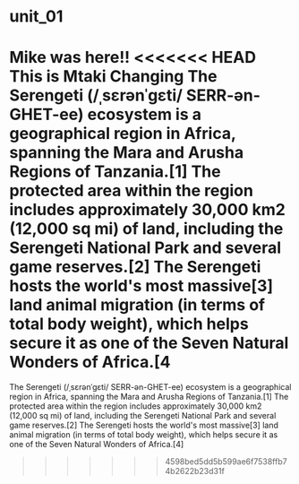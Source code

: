 # unit_01

Mike was here!!
<<<<<<< HEAD
This is Mtaki Changing
The Serengeti (/ˌsɛrənˈɡɛti/ SERR-ən-GHET-ee) ecosystem is a geographical region in Africa, spanning the Mara and Arusha Regions of Tanzania.[1] The protected area within the region includes approximately 30,000 km2 (12,000 sq mi) of land, including the Serengeti National Park and several game reserves.[2] The Serengeti hosts the world's most massive[3] land animal migration (in terms of total body weight), which helps secure it as one of the Seven Natural Wonders of Africa.[4
=======
The Serengeti (/ˌsɛrənˈɡɛti/ SERR-ən-GHET-ee) ecosystem is a geographical region in Africa, spanning the Mara and Arusha Regions of Tanzania.[1] The protected area within the region includes approximately 30,000 km2 (12,000 sq mi) of land, including the Serengeti National Park and several game reserves.[2] The Serengeti hosts the world's most massive[3] land animal migration (in terms of total body weight), which helps secure it as one of the Seven Natural Wonders of Africa.[4]
>>>>>>> 4598bed5dd5b599ae6f7538ffb74b2622b23d31f
